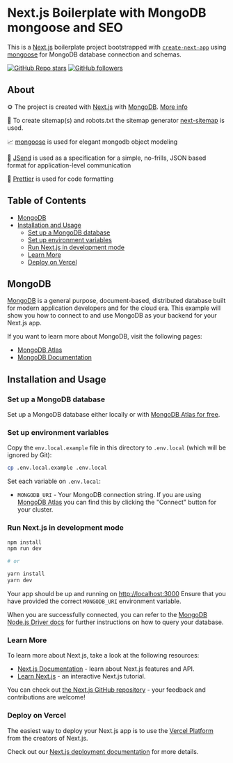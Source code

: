 # Next.js Boilerplate with MongoDB mongoose and SEO

This is a [Next.js](https://nextjs.org/) boilerplate project bootstrapped with [`create-next-app`](https://github.com/vercel/next.js/blob/canary/examples/with-mongodb-mongoose) using [mongoose](https://mongoosejs.com/) for MongoDB database connection and schemas.

[![GitHub Repo stars](https://img.shields.io/github/stars/NurNils/nextjs-boilerplate?style=social)](https://github.com/NurNils/nextjs-boilerplate)
[![GitHub followers](https://img.shields.io/github/followers/NurNils?style=social)](https://github.com/NurNils)

## About

⚙️ The project is created with [Next.js](https://nextjs.org/) with [MongoDB](https://www.mongodb.com/). [More info](https://github.com/vercel/next.js/tree/canary/examples/with-mongodb-mongoose)

📄 To create sitemap(s) and robots.txt the sitemap generator [next-sitemap](https://www.npmjs.com/package/next-sitemap) is used.

📈 [mongoose](https://mongoosejs.com/) is used for elegant mongodb object modeling

💬 [JSend](https://github.com/omniti-labs/jsend) is used as a specification for a simple, no-frills, JSON based format for application-level communication

🎨 [Prettier](https://prettier.io/) is used for code formatting

## Table of Contents

- [MongoDB](#MongoDB)
- [Installation and Usage](#Installation-and-Usage)
  - [Set up a MongoDB database](#Set-up-a-MongoDB-database)
  - [Set up environment variables](#Set-up-environment-variables)
  - [Run Next.js in development mode](#Run-Next.js-in-development-mode)
  - [Learn More](#Learn-More)
  - [Deploy on Vercel](#Deploy-on-Vercel)

## MongoDB

[MongoDB](https://www.mongodb.com/) is a general purpose, document-based, distributed database built for modern application developers and for the cloud era. This example will show you how to connect to and use MongoDB as your backend for your Next.js app.

If you want to learn more about MongoDB, visit the following pages:

- [MongoDB Atlas](https://mongodb.com/atlas)
- [MongoDB Documentation](https://docs.mongodb.com/)

## Installation and Usage

### Set up a MongoDB database

Set up a MongoDB database either locally or with [MongoDB Atlas for free](https://mongodb.com/atlas).

### Set up environment variables

Copy the `env.local.example` file in this directory to `.env.local` (which will be ignored by Git):

```bash
cp .env.local.example .env.local
```

Set each variable on `.env.local`:

- `MONGODB_URI` - Your MongoDB connection string. If you are using [MongoDB Atlas](https://mongodb.com/atlas) you can find this by clicking the "Connect" button for your cluster.

### Run Next.js in development mode

```bash
npm install
npm run dev

# or

yarn install
yarn dev
```

Your app should be up and running on [http://localhost:3000](http://localhost:3000)
Ensure that you have provided the correct `MONGODB_URI` environment variable.

When you are successfully connected, you can refer to the [MongoDB Node.js Driver docs](https://mongodb.github.io/node-mongodb-native/3.4/tutorials/collections/) for further instructions on how to query your database.

### Learn More

To learn more about Next.js, take a look at the following resources:

- [Next.js Documentation](https://nextjs.org/docs) - learn about Next.js features and API.
- [Learn Next.js](https://nextjs.org/learn) - an interactive Next.js tutorial.

You can check out [the Next.js GitHub repository](https://github.com/vercel/next.js/) - your feedback and contributions are welcome!

### Deploy on Vercel

The easiest way to deploy your Next.js app is to use the [Vercel Platform](https://vercel.com/new?utm_medium=default-template&filter=next.js&utm_source=create-next-app&utm_campaign=create-next-app-readme) from the creators of Next.js.

Check out our [Next.js deployment documentation](https://nextjs.org/docs/deployment) for more details.
